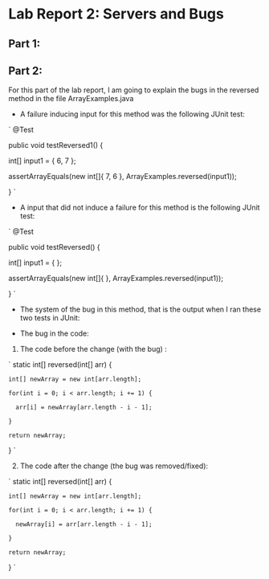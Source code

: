 # Lab Report 2: Servers and Bugs

## Part 1:

## Part 2:

For this part of the lab report, I am going to explain the bugs in the reversed method in the file ArrayExamples.java
- A failure inducing input for this method was the following JUnit test:

`
@Test

public void testReversed1() {

  int[] input1 = { 6, 7 };
  
  assertArrayEquals(new int[]{ 7, 6 }, ArrayExamples.reversed(input1));
  
}
`
 
 
- A input that did not induce a failure for this method is the following JUnit test:

`
@Test

public void testReversed() {

  int[] input1 = { };
  
  assertArrayEquals(new int[]{ }, ArrayExamples.reversed(input1));
  
}
`


- The system of the bug in this method, that is the output when I ran these two tests in JUnit:


- The bug in the code:

1. The code before the change (with the bug) :

  `
  static int[] reversed(int[] arr) {
  
    int[] newArray = new int[arr.length];
    
    for(int i = 0; i < arr.length; i += 1) {
    
      arr[i] = newArray[arr.length - i - 1];
      
    }
    
    return newArray;
    
  }
  `
  
  
2. The code after the change (the bug was removed/fixed):

  `
  static int[] reversed(int[] arr) {
  
    int[] newArray = new int[arr.length];
    
    for(int i = 0; i < arr.length; i += 1) {
    
      newArray[i] = arr[arr.length - i - 1];
      
    }
    
    return newArray;
    
  }
  `
  
